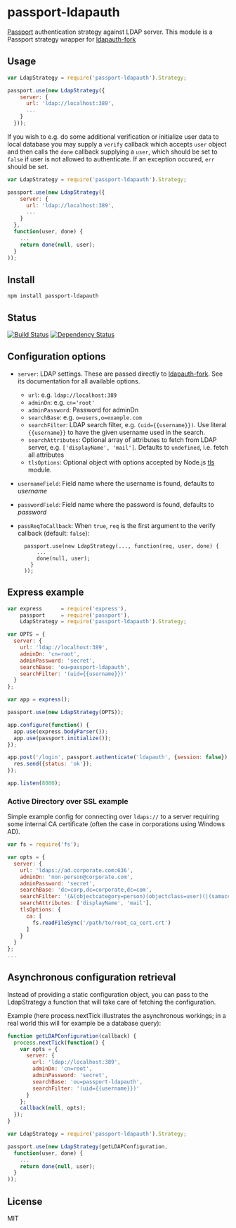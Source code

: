 # passport-ldapauth

[Passport](http://passportjs.org/) authentication strategy against LDAP server. This module is a Passport strategy wrapper for [ldapauth-fork](https://github.com/vesse/node-ldapauth-fork)

## Usage

```javascript
var LdapStrategy = require('passport-ldapauth').Strategy;

passport.use(new LdapStrategy({
    server: {
      url: 'ldap://localhost:389',
      ...
    }
  }));
```

If you wish to e.g. do some additional verification or initialize user data to local database you may supply a `verify` callback which accepts `user` object and then calls the `done` callback supplying a `user`, which should be set to `false` if user is not allowed to authenticate. If an exception occured, `err` should be set.

```javascript
var LdapStrategy = require('passport-ldapauth').Strategy;

passport.use(new LdapStrategy({
    server: {
      url: 'ldap://localhost:389',
      ...
    }
  },
  function(user, done) {
    ...
    return done(null, user);
  }
));
```

## Install

```
npm install passport-ldapauth
```

## Status

[![Build Status](https://travis-ci.org/vesse/passport-ldapauth.png)](https://travis-ci.org/vesse/passport-ldapauth)
[![Dependency Status](https://gemnasium.com/vesse/passport-ldapauth.png)](https://gemnasium.com/vesse/passport-ldapauth)

## Configuration options

* `server`: LDAP settings. These are passed directly to [ldapauth-fork](https://github.com/vesse/node-ldapauth-fork). See its documentation for all available options.
    * `url`: e.g. `ldap://localhost:389`
    * `adminDn`: e.g. `cn='root'`
    * `adminPassword`: Password for adminDn
    * `searchBase`: e.g. `o=users,o=example.com`
    * `searchFilter`:  LDAP search filter, e.g. `(uid={{username}})`. Use literal `{{username}}` to have the given username used in the search.
    * `searchAttributes`: Optional array of attributes to fetch from LDAP server, e.g. `['displayName', 'mail']`. Defaults to `undefined`, i.e. fetch all attributes
    * `tlsOptions`: Optional object with options accepted by Node.js [tls](http://nodejs.org/api/tls.html#tls_tls_connect_options_callback) module.
* `usernameField`: Field name where the username is found, defaults to _username_
* `passwordField`: Field name where the password is found, defaults to _password_
* `passReqToCallback`: When `true`, `req` is the first argument to the verify callback (default: `false`):

        passport.use(new LdapStrategy(..., function(req, user, done) {
            ...
            done(null, user);
          }
        ));

## Express example

```javascript
var express      = require('express'),
    passport     = require('passport'),
    LdapStrategy = require('passport-ldapauth').Strategy;

var OPTS = {
  server: {
    url: 'ldap://localhost:389',
    adminDn: 'cn=root',
    adminPassword: 'secret',
    searchBase: 'ou=passport-ldapauth',
    searchFilter: '(uid={{username}})'
  }
};

var app = express();

passport.use(new LdapStrategy(OPTS));

app.configure(function() {
  app.use(express.bodyParser());
  app.use(passport.initialize());
});

app.post('/login', passport.authenticate('ldapauth', {session: false}), function(req, res) {
  res.send({status: 'ok'});
});

app.listen(8080);
```

### Active Directory over SSL example

Simple example config for connecting over `ldaps://` to a server requiring some internal CA certificate (often the case in corporations using Windows AD).

```javascript
var fs = require('fs');

var opts = {
  server: {
    url: 'ldaps://ad.corporate.com:636',
    adminDn: 'non-person@corporate.com',
    adminPassword: 'secret',
    searchBase: 'dc=corp,dc=corporate,dc=com',
    searchFilter: '(&(objectcategory=person)(objectclass=user)(|(samaccountname={{username}})(mail={{username}})))',
    searchAttributes: ['displayName', 'mail'],
    tlsOptions: {
      ca: [
        fs.readFileSync('/path/to/root_ca_cert.crt')
      ]
    }
  }
};
...
```
## Asynchronous configuration retrieval

Instead of providing a static configuration object, you can pass to the LdapStrategy a function that will take care of fetching the configuration.

Example (here process.nextTick illustrates the asynchronous workings; in a real world this will for example be a database query):

```javascript
function getLDAPConfiguration(callback) {
  process.nextTick(function() {
    var opts = {
      server: {
        url: 'ldap://localhost:389',
        adminDn: 'cn=root',
        adminPassword: 'secret',
        searchBase: 'ou=passport-ldapauth',
        searchFilter: '(uid={{username}})'
      }
    };
    callback(null, opts);
  });
}

var LdapStrategy = require('passport-ldapauth').Strategy;

passport.use(new LdapStrategy(getLDAPConfiguration,
  function(user, done) {
    ...
    return done(null, user);
  }
));
```

## License

MIT
